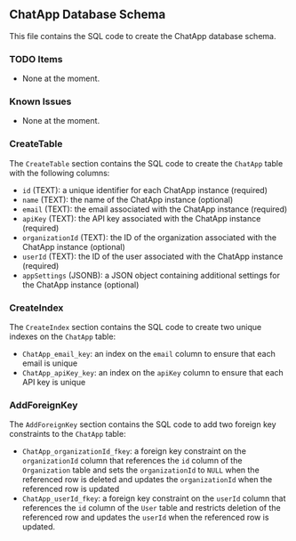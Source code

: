 ## ChatApp Database Schema

This file contains the SQL code to create the ChatApp database schema. 

### TODO Items
- None at the moment.

### Known Issues
- None at the moment.

### CreateTable
The `CreateTable` section contains the SQL code to create the `ChatApp` table with the following columns:
- `id` (TEXT): a unique identifier for each ChatApp instance (required)
- `name` (TEXT): the name of the ChatApp instance (optional)
- `email` (TEXT): the email associated with the ChatApp instance (required)
- `apiKey` (TEXT): the API key associated with the ChatApp instance (required)
- `organizationId` (TEXT): the ID of the organization associated with the ChatApp instance (optional)
- `userId` (TEXT): the ID of the user associated with the ChatApp instance (required)
- `appSettings` (JSONB): a JSON object containing additional settings for the ChatApp instance (optional)

### CreateIndex
The `CreateIndex` section contains the SQL code to create two unique indexes on the `ChatApp` table:
- `ChatApp_email_key`: an index on the `email` column to ensure that each email is unique
- `ChatApp_apiKey_key`: an index on the `apiKey` column to ensure that each API key is unique

### AddForeignKey
The `AddForeignKey` section contains the SQL code to add two foreign key constraints to the `ChatApp` table:
- `ChatApp_organizationId_fkey`: a foreign key constraint on the `organizationId` column that references the `id` column of the `Organization` table and sets the `organizationId` to `NULL` when the referenced row is deleted and updates the `organizationId` when the referenced row is updated
- `ChatApp_userId_fkey`: a foreign key constraint on the `userId` column that references the `id` column of the `User` table and restricts deletion of the referenced row and updates the `userId` when the referenced row is updated.